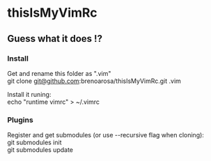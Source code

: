 # thisIsMyVimRc
Guess what it does !?
-----------

### Install

Get and rename this folder as ".vim"  
git clone git@github.com:brenoarosa/thisIsMyVimRc.git .vim

Install it runing:  
echo "runtime vimrc" > ~/.vimrc

### Plugins

Register and get submodules (or use --recursive flag when cloning):  
git submodules init  
git submodules update
